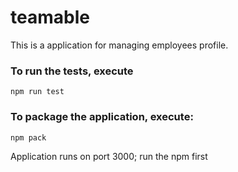# teamable
This is a application for managing employees profile.

### To run the tests, execute

    npm run test

### To package the application, execute:

    npm pack

Application runs on port 3000;
    run the npm first
